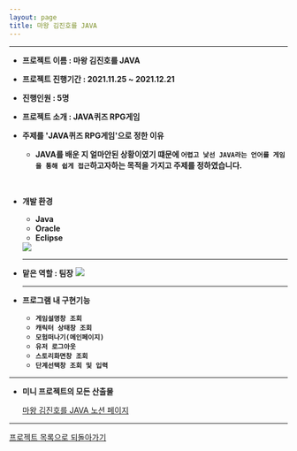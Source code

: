 ```yaml
---
layout: page
title: 마왕 김진호를 JAVA
---
```

***
  
- **프로젝트 이름 : 마왕 김진호를 JAVA**

- **프로젝트 진행기간 : 2021.11.25 ~ 2021.12.21**

- **진행인원 : 5명**

- **프로젝트 소개 : JAVA퀴즈 RPG게임**

- **주제를 'JAVA퀴즈 RPG게임'으로 정한 이유**
  - **JAVA를 배운 지 얼마안된 상황이였기 떄문에 `어렵고 낯선 JAVA라는 언어를 게임을 통해 쉽게 접근`하고자하는 목적을 가지고 주제를 정하였습니다.**  

<br/>
 
- **개발 환경** 
  - **Java**
  - **Oracle** 
  - **Eclipse** 
  <img src="../img/miniTools.png">
  
  ***
  
- **맡은 역할 : 팀장**
  <img src="../img/semiWBS.png">
  
 
  ***
  
- **프로그램 내 구현기능**
  - **`게임설명창 조회`**
  - **`캐릭터 상태창 조회`**
  - **`모험떠나기(메인페이지)`**
  - **`유저 로그아웃`**
  - **`스토리화면창 조회`**
  - **`단계선택창 조회 및 입력`**  
  
***

- **미니 프로젝트의 모든 산출물**  

  [마왕 김진호를 JAVA 노션 페이지](https://sudden-milk-758.notion.site/JAVA-e5deb51e3f6740aa8a5d5697ef8b6673)

<!-- 
##### miniproject  
  [Mini Project 코드설명](miniprojectcode.md)   -->
  

***

[프로젝트 목록으로 되돌아가기](https://leesohyeon96.github.io/projects/)

